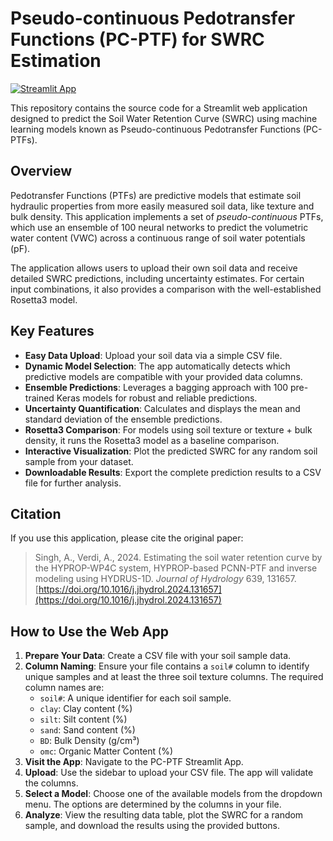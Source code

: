 # Pseudo-continuous Pedotransfer Functions (PC-PTF) for SWRC Estimation

[![Streamlit App](https://static.streamlit.io/badges/streamlit_badge_black_white.svg)](https://pc-ptf.streamlit.app/)

This repository contains the source code for a Streamlit web application designed to predict the Soil Water Retention Curve (SWRC) using machine learning models known as Pseudo-continuous Pedotransfer Functions (PC-PTFs).

## Overview

Pedotransfer Functions (PTFs) are predictive models that estimate soil hydraulic properties from more easily measured soil data, like texture and bulk density. This application implements a set of *pseudo-continuous* PTFs, which use an ensemble of 100 neural networks to predict the volumetric water content (VWC) across a continuous range of soil water potentials (pF).

The application allows users to upload their own soil data and receive detailed SWRC predictions, including uncertainty estimates. For certain input combinations, it also provides a comparison with the well-established Rosetta3 model.

## Key Features

-   **Easy Data Upload**: Upload your soil data via a simple CSV file.
-   **Dynamic Model Selection**: The app automatically detects which predictive models are compatible with your provided data columns.
-   **Ensemble Predictions**: Leverages a bagging approach with 100 pre-trained Keras models for robust and reliable predictions.
-   **Uncertainty Quantification**: Calculates and displays the mean and standard deviation of the ensemble predictions.
-   **Rosetta3 Comparison**: For models using soil texture or texture + bulk density, it runs the Rosetta3 model as a baseline comparison.
-   **Interactive Visualization**: Plot the predicted SWRC for any random soil sample from your dataset.
-   **Downloadable Results**: Export the complete prediction results to a CSV file for further analysis.

## Citation

If you use this application, please cite the original paper:

>Singh, A., Verdi, A., 2024. Estimating the soil water retention curve by the HYPROP-WP4C system, HYPROP-based PCNN-PTF and inverse modeling using HYDRUS-1D. *Journal of Hydrology* 639, 131657. [https://doi.org/10.1016/j.jhydrol.2024.131657](https://doi.org/10.1016/j.jhydrol.2024.131657)

## How to Use the Web App

1.  **Prepare Your Data**: Create a CSV file with your soil sample data.
2.  **Column Naming**: Ensure your file contains a `soil#` column to identify unique samples and at least the three soil texture columns. The required column names are:
    -   `soil#`: A unique identifier for each soil sample.
    -   `clay`: Clay content (%)
    -   `silt`: Silt content (%)
    -   `sand`: Sand content (%)
    -   `BD`: Bulk Density (g/cm³)
    -   `omc`: Organic Matter Content (%)
3.  **Visit the App**: Navigate to the PC-PTF Streamlit App.
4.  **Upload**: Use the sidebar to upload your CSV file. The app will validate the columns.
5.  **Select a Model**: Choose one of the available models from the dropdown menu. The options are determined by the columns in your file.
6.  **Analyze**: View the resulting data table, plot the SWRC for a random sample, and download the results using the provided buttons.
